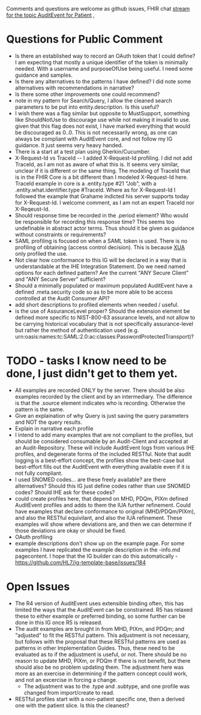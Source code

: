 Comments and questions are welcome as github issues, FHIR chat [stream for the topic AuditEvent for Patient](https://chat.fhir.org/#narrow/stream/179247-Security-and.20Privacy/topic/AuditEvent.20for.20Patient) , 
	
# Questions for Public Comment
- Is there an established way to record an OAuth token that I could define? I am expecting that mostly a unique identifier of the token is minimally needed. With a username and purposeOfUse being useful. I need some guidance and samples.
- Is there any alternatives to the patterns I have defined? I did note some alternatives with recommendations in narrative?
- Is there some other improvements one could recommend?
- note in my pattern for Search/Query, I allow the cleaned search parameters to be put into entity.description. Is this useful?
- I wish there was a flag similar but opposite to MustSupport, something like ShouldNotUse to discourage use while not making it invalid to use. given that this flag does not exist, I have marked everything that would be discouraged as 0..0. This is not necessarily wrong, as one can always be compliant with AuditEvent core, and not follow my IG guidance. It just seems very heavy handed.
- There is a start at a test plan using Gherkin/Cucumber.
- X-Request-Id vs TraceId -- I added X-Request-Id profiling. I did not add TraceId, as I am not as aware of what this is. It seems very similar, unclear if it is different or the same thing. The modeling of TraceId that is in the FHIR Core is a bit different than I modeled X-Request-Id here. TraceId example in core is a .entity.type #21 "Job", with a .entity.what.identifier.type #TraceId. Where as for X-Request-Id I followed the example that Grahame indicted his server supports today for X-Request-Id. I welcome comment, as I am not an expert TraceId nor X-Reqeust-Id. 
- Should response time be recorded in the .period element? Who would be responsible for recording this response time? This seems too undefinable in abstract actor terms. Thus should it be given as guidance without constraints or requirements?
- SAML profiling is focused on when a SAML token is used. There is no profiling of obtaining (access control decision). This is because [XUA](https://profiles.ihe.net/ITI/TF/Volume1/ch-13.html) only profiled the use.
- Not clear how conformance to this IG will be declared in a way that is understandable at the IHE Integration Statement. Do we need named options for each defined pattern? Are the current "ANY Secure Client" and "ANY Secure Server" sufficient?     
- Should a minimally populated or maximum populated AuditEvent have a defined .meta.security code so as to be more able to be access controlled at the Audit Consumer API?
- add short descriptions to profiled elements when needed / useful.	
- is the use of AssuranceLevel proper? Should the extension element be defined more specific to NIST-800-63 assurance levels, and not allow to be carrying historical vocabulary that is not specifically assurance-level but rather the method of authentication used (e.g. urn:oasis:names:tc:SAML:2.0:ac:classes:PasswordProtectedTransport)?
	
# TODO - tasks I know need to be done, I just didn't get to them yet.
	   
- All examples are recorded ONLY by the server. There should be also examples recorded by the client and by an intermediary. The difference is that the .source element indicates who is recording. Otherwise the pattern is the same.
- Give an explaination of why Query is just saving the query parameters and NOT the query results.
- Explain in narrative each profile 
- I intend to add many examples that are not compliant to the profiles, but should be considered consumable by an Audit-Client and accepted at an Audit-Repository. These will include AuditEvent logs from various IHE profiles, and degenerate forms of the included RESTful. Note that audit logging is a best-effort concept, the profiles show the best-case but best-effort fills out the AuditEvent with everything available even if it is not fully compliant.
- I used SNOMED codes... are these freely available? are there alternatives? Should this IG just define codes rather than use SNOMED codes? Should IHE ask for these codes?
- could create profiles here, that depend on MHD, PDQm, PIXm defined AuditEvent profiles and adds to them the IUA further refinement. Could have examples that declare conformance to original (MHD/PDQm/PIXm), and also the RESTful equivilant, and also the IUA refinement. These examples will show where deviations are, and then we can determine if those deviations are okay or should be fixed.
- OAuth profiling
- example descriptions don't show up on the example page. For some examples I have replicated the example description in the -info.md pagecontent. I hope that the IG builder can do this automatically - https://github.com/HL7/ig-template-base/issues/184


# Open Issues

- The R4 version of AuditEvent uses extensible binding often, this has limited the ways that the AuditEvent can be constrained. R5 has relaxed these to either example or preferred binding, so some further can be done in this IG once R5 is released.
- The audit examples are brought in from MHD, PIXm, and PDQm; and "adjusted" to fit the RESTful pattern. This adjustment is not necessary, but follows with the proposal that these RESTful patterns are used as patterns in other Implementation Guides. Thus, these need to be evaluated as to if the adjustment is useful, or not. There should be no reason to update MHD, PIXm, or PDQm if there is not benefit, but there should also be no problem updating them. The adjustment here was more as an exercise in determining if the pattern concept could work, and not an excercise in forcing a change.
  - The adjustment was to the .type and .subtype, and one profile was changed from import/create to read.
- RESTful profiles start with a non-patient specific one, then a derived one with the patient slice. Is this the cleanest?